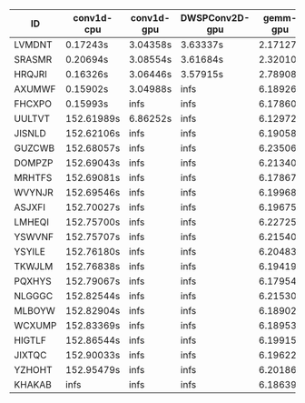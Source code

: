 |ID|conv1d-cpu|conv1d-gpu|DWSPConv2D-gpu|gemm-gpu|avg|
|-|-|-|-|-|-|
|LVMDNT|0.17243s|3.04358s|3.63337s|2.17127s|2.25516s|
|SRASMR|0.20694s|3.08554s|3.61684s|2.32010s|2.30736s|
|HRQJRI|0.16326s|3.06446s|3.57915s|2.78908s|2.39899s|
|AXUMWF|0.15902s|3.04988s|infs|6.18926s|infs|
|FHCXPO|0.15993s|infs|infs|6.17860s|infs|
|UULTVT|152.61989s|6.86252s|infs|6.12972s|infs|
|JISNLD|152.62106s|infs|infs|6.19058s|infs|
|GUZCWB|152.68057s|infs|infs|6.23506s|infs|
|DOMPZP|152.69043s|infs|infs|6.21340s|infs|
|MRHTFS|152.69081s|infs|infs|6.17867s|infs|
|WVYNJR|152.69546s|infs|infs|6.19968s|infs|
|ASJXFI|152.70027s|infs|infs|6.19675s|infs|
|LMHEQI|152.75700s|infs|infs|6.22725s|infs|
|YSWVNF|152.75707s|infs|infs|6.21540s|infs|
|YSYILE|152.76180s|infs|infs|6.20483s|infs|
|TKWJLM|152.76838s|infs|infs|6.19419s|infs|
|PQXHYS|152.79067s|infs|infs|6.17954s|infs|
|NLGGGC|152.82544s|infs|infs|6.21530s|infs|
|MLBOYW|152.82904s|infs|infs|6.18902s|infs|
|WCXUMP|152.83369s|infs|infs|6.18953s|infs|
|HIGTLF|152.86544s|infs|infs|6.19915s|infs|
|JIXTQC|152.90033s|infs|infs|6.19622s|infs|
|YZHOHT|152.95479s|infs|infs|6.20186s|infs|
|KHAKAB|infs|infs|infs|6.18639s|infs|
